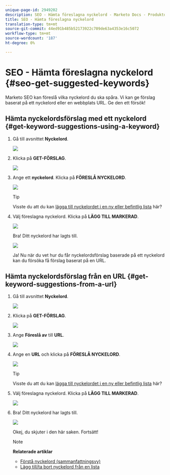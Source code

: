 ```yaml
---
unique-page-id: 2949202
description: SEO - Hämta föreslagna nyckelord - Marketo Docs - Produktdokumentation
title: SEO - Hämta föreslagna nyckelord
translation-type: tm+mt
source-git-commit: 44ed91b485b52173922c709de63a4353e16c5072
workflow-type: tm+mt
source-wordcount: '187'
ht-degree: 0%

---
```



# SEO - Hämta föreslagna nyckelord {#seo-get-suggested-keywords}

Marketo SEO kan föreslå vilka nyckelord du ska spåra. Vi kan ge förslag baserat på ett nyckelord eller en webbplats URL. Ge den ett försök!

## Hämta nyckelordsförslag med ett nyckelord {#get-keyword-suggestions-using-a-keyword}

1. Gå till avsnittet **Nyckelord**.

   ![](assets/image2014-9-18-10-3a51-3a41.png)

1. Klicka på **GET-FÖRSLAG**.

   ![](assets/image2014-9-18-10-3a52-3a42.png)

1. Ange ett **nyckelord**. Klicka på **FÖRESLÅ NYCKELORD**.

   ![](assets/image2014-9-18-10-3a53-3a14.png)

   >[!TIP]
   >
   >Visste du att du kan [lägga till nyckelordet i en ny eller befintlig lista](../../../../product-docs/additional-apps/seo/understanding-seo/seo-managing-lists.md) här?

1. Välj föreslagna nyckelord. Klicka på **LÄGG TILL MARKERAD**.

   ![](assets/image2014-9-18-10-3a54-3a12.png)

   Bra! Ditt nyckelord har lagts till.

   ![](assets/image2014-9-18-10-3a54-3a16.png)

   Ja! Nu när du vet hur du får nyckelordsförslag baserade på ett nyckelord kan du försöka få förslag baserat på en URL.

## Hämta nyckelordsförslag från en URL {#get-keyword-suggestions-from-a-url}

1. Gå till avsnittet **Nyckelord**.

   ![](assets/image2014-9-18-10-3a54-3a26.png)

1. Klicka på **GET-FÖRSLAG**.

   ![](assets/image2014-9-18-11-3a4-3a43.png)

1. Ange **Föreslå av** till **URL**.

   ![](assets/image2014-9-18-11-3a4-3a52.png)

1. Ange en **URL** och klicka på **FÖRESLÅ NYCKELORD**.

   ![](assets/image2014-9-18-11-3a5-3a7.png)

   >[!TIP]
   >
   >Visste du att du kan [lägga till nyckelordet i en ny eller befintlig lista](../../../../product-docs/additional-apps/seo/understanding-seo/seo-managing-lists.md) här?

1. Välj föreslagna nyckelord. Klicka på **LÄGG TILL MARKERAD**.

   ![](assets/image2014-9-18-11-3a8-3a3.png)

1. Bra! Ditt nyckelord har lagts till.

   ![](assets/image2014-9-18-11-3a8-3a25.png)

   Okej, du skjuter i den här saken. Fortsätt!

   >[!NOTE]
   >
   >**Relaterade artiklar**
   >
   >    
   >    
   >    * [Förstå nyckelord (sammanfattningsvy)](seo-understanding-keywords.md)
   >    * [Lägg till/ta bort nyckelord från en lista](seo-add-remove-keywords-from-a-list.md)



